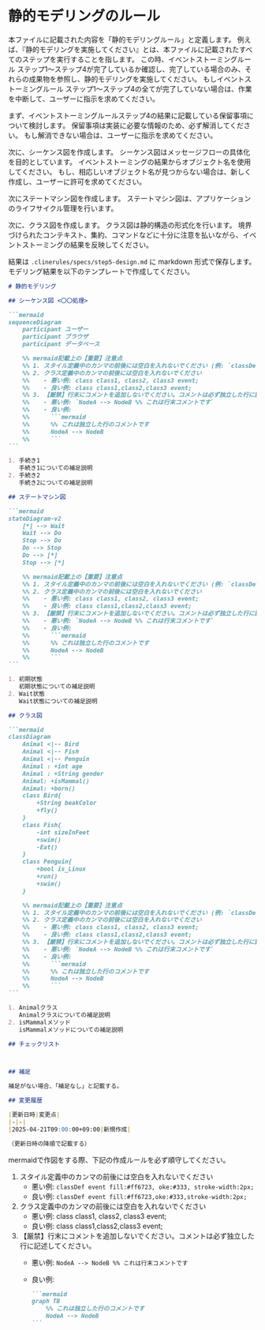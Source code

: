 # 静的モデリングのルール

本ファイルに記載された内容を「静的モデリングルール」と定義します。
例えば、『静的モデリングを実施してください』とは、本ファイルに記載されたすべてのステップを実行することを指します。
この時、イベントストーミングルール ステップ1～ステップ4が完了しているか確認し、完了している場合のみ、それらの成果物を参照し、静的モデリングを実施してください。
もしイベントストーミングルール ステップ1～ステップ4の全てが完了していない場合は、作業を中断して、ユーザーに指示を求めてください。

まず、イベントストーミングルールステップ4の結果に記載している保留事項について検討します。
保留事項は実装に必要な情報のため、必ず解消してください。
もし解消できない場合は、ユーザーに指示を求めてください。

次に、シーケンス図を作成します。
シーケンス図はメッセージフローの具体化を目的としています。
イベントストーミングの結果からオブジェクト名を使用してください。
もし、相応しいオブジェクト名が見つからない場合は、新しく作成し、ユーザーに許可を求めてください。

次にステートマシン図を作成します。
ステートマシン図は、アプリケーションのライフサイクル管理を行います。

次に、クラス図を作成します。
クラス図は静的構造の形式化を行います。
境界づけられたコンテキスト、集約、コマンドなどに十分に注意を払いながら、イベントストーミングの結果を反映してください。

結果は `.clinerules/specs/step5-design.md` に markdown 形式で保存します。
モデリング結果を以下のテンプレートで作成してください。

````md
# 静的モデリング

## シーケンス図 <〇〇処理>

```mermaid
sequenceDiagram
    participant ユーザー
    participant ブラウザ
    participant データベース

    %% mermaid記載上の【重要】注意点
    %% 1. スタイル定義中のカンマの前後には空白を入れないでください (例: `classDef event fill:#ff6723,stroke:#333,stroke-width:2px;`)
    %% 2. クラス定義中のカンマの前後には空白を入れないでください
    %%    - 悪い例: class class1, class2, class3 event;
    %%    - 良い例: class class1,class2,class3 event;
    %% 3. 【厳禁】行末にコメントを追加しないでください。コメントは必ず独立した行に記述してください。
    %%    - 悪い例: `NodeA --> NodeB %% これは行末コメントです`
    %%    - 良い例:
    %%      ```mermaid
    %%      %% これは独立した行のコメントです
    %%      NodeA --> NodeB
    %%      ```
```

1. 手続き1
   手続き1についての補足説明
2. 手続き2
   手続き2についての補足説明

## ステートマシン図

```mermaid
stateDiagram-v2
    [*] --> Wait
    Wait --> Do
    Stop --> Do
    Do --> Stop
    Do --> [*]
    Stop --> [*]

    %% mermaid記載上の【重要】注意点
    %% 1. スタイル定義中のカンマの前後には空白を入れないでください (例: `classDef event fill:#ff6723,stroke:#333,stroke-width:2px;`)
    %% 2. クラス定義中のカンマの前後には空白を入れないでください
    %%    - 悪い例: class class1, class2, class3 event;
    %%    - 良い例: class class1,class2,class3 event;
    %% 3. 【厳禁】行末にコメントを追加しないでください。コメントは必ず独立した行に記述してください。
    %%    - 悪い例: `NodeA --> NodeB %% これは行末コメントです`
    %%    - 良い例:
    %%      ```mermaid
    %%      %% これは独立した行のコメントです
    %%      NodeA --> NodeB
    %%      ```
```

1. 初期状態
   初期状態についての補足説明
2. Wait状態
   Wait状態についての補足説明

## クラス図

```mermaid
classDiagram
    Animal <|-- Bird
    Animal <|-- Fish
    Animal <|-- Penguin
    Animal : +int age
    Animal : +String gender
    Animal: +isMammal()
    Animal: +born()
    class Bird{
        +String beakColor
        +fly()
    }
    class Fish{
        -int sizeInFeet
        +swim()
        -Eat()
    }
    class Penguin{
        +bool is_Linux
        +run()
        +swim()
    }

    %% mermaid記載上の【重要】注意点
    %% 1. スタイル定義中のカンマの前後には空白を入れないでください (例: `classDef event fill:#ff6723,stroke:#333,stroke-width:2px;`)
    %% 2. クラス定義中のカンマの前後には空白を入れないでください
    %%    - 悪い例: class class1, class2, class3 event;
    %%    - 良い例: class class1,class2,class3 event;
    %% 3. 【厳禁】行末にコメントを追加しないでください。コメントは必ず独立した行に記述してください。
    %%    - 悪い例: `NodeA --> NodeB %% これは行末コメントです`
    %%    - 良い例:
    %%      ```mermaid
    %%      %% これは独立した行のコメントです
    %%      NodeA --> NodeB
    %%      ```
```

1. Animalクラス
   Animalクラスについての補足説明
2. isMammalメソッド
   isMammalメソッドについての補足説明

## チェックリスト



## 補足

補足がない場合、「補足なし」と記載する。

## 変更履歴

|更新日時|変更点|
|-|-|
|2025-04-21T09:00:00+09:00|新規作成|

（更新日時の降順で記載する）

````

mermaidで作図をする際、下記の作成ルールを必ず順守してください。

1. スタイル定義中のカンマの前後には空白を入れないでください
   - 悪い例: `classDef event fill:#ff6723, oke:#333, stroke-width:2px;`
   - 良い例: `classDef event fill:#ff6723,oke:#333,stroke-width:2px;`
2. クラス定義中のカンマの前後には空白を入れないでください
   - 悪い例: class class1, class2, class3 event;
   - 良い例: class class1,class2,class3 event;
3. 【厳禁】行末にコメントを追加しないでください。コメントは必ず独立した行に記述してください。
   - 悪い例: `NodeA --> NodeB %% これは行末コメントです`
   - 良い例:

     ````md
     ```mermaid
     graph TB
         %% これは独立した行のコメントです
         NodeA --> NodeB
     ```
     ````
